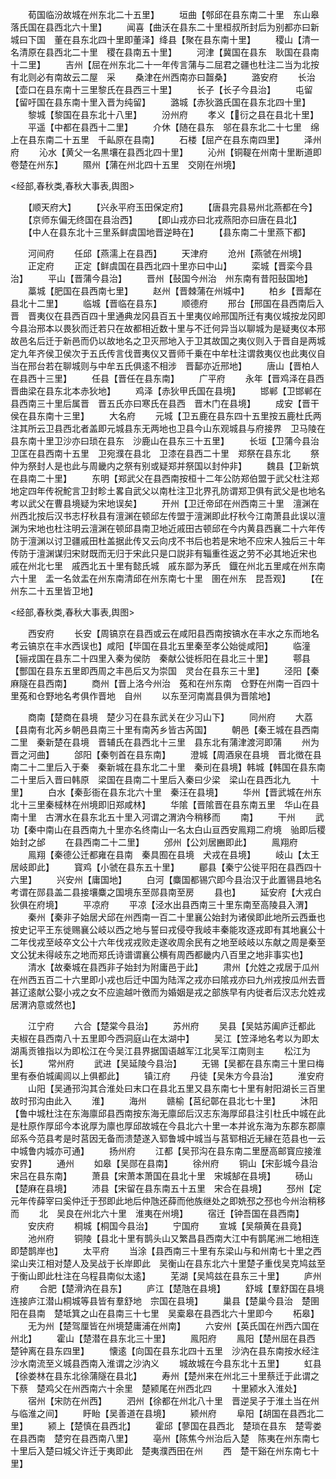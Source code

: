 <!-- { "loadSidebar": true } -->
　　荀国临汾故城在州东北二十五里】
　　垣曲【郀邱在县东南二十里　东山皋落氏国在县西北六十里】
　　闻喜【曲沃在县东二十里桓叔所封后为别都亦曰新城曰下国　董在县东北四十里即董泽】绛县【聚在县东南十里】
　　稷山【清一名清原在县西北二十里　稷在县南五十里】
　　河津【冀国在县东　耿国在县南十二里】
　　吉州【屈在州东北二十一年传言蒲与二屈君之疆也杜注二当为北按有北则必有南故云二屋　采
　　桑津在州西南亦曰齧桑】
　　潞安府
　　长治【壶口在县东南十三里黎氏在县西三十里】
　　长子【长子今县治】
　　屯留【留吁国在县东南十里入晋为纯留】
　　潞城【赤狄潞氏国在县东北四十里】
　　黎城【黎国在县东北十八里】
　　汾州府
　　孝义【衍之县在县北十里】
　　平遥【中都在县西十二里】
　　介休【随在县东　邬在县东北二十七里　绵上在县东南二十五里　千畆原在县南】
　　石楼【屈产在县东南四里】
　　泽州府
　　沁水【黄父一名黒壤在县西北四十里】
　　沁州【铜鞮在州南十里断道即卷楚在州东】
　　隰州【蒲在州北四十五里　交刚在州境】

<经部,春秋类,春秋大事表,舆图>

　　【顺天府大】
　　【兴永平府玉田保定府】
　　【唐县完县易州北燕都在今】
　　【京师东偏无终国在县治西】
　　【即山戎亦曰北戎燕阳亦曰唐在县北】
　　【中人在县东北十三里系鲜虞国地晋逆畤在】
　　【县东南二十里燕下都】

　　河间府
　　任邱【燕濡上在县西】
　　天津府
　　沧州【燕虢在州境】
　　正定府
　　正定【鲜虞国在县西北四十里亦曰中山】
　　栾城【晋栾今县治】
　　平山【晋蒲今县治】
　　晋州【鼔国今州治　州东南有昔阳鼔国地】
　　藁城【肥国在县西南七里】
　　赵州【晋棘蒲在州城中】
　　柏乡【晋鄅在县北十二里】
　　临城【晋临在县东】
　　顺德府
　　邢台【邢国在县西南后入晋　晋夷仪在县西百四十里通典龙冈县百五十里夷仪岭邢国所迁有夷仪城按龙冈即今县治邢本以畏狄而迁若只在故都相近数十里与不迁何异当以聊城为是疑夷仪本邢故邑名后迁于新邑而仍以故地名之卫灭邢地入于卫其故国之夷仪则入于晋自是两城定九年齐侯卫侯次于五氏传言伐晋夷仪又晋师千乗在中牟杜注谓救夷仪也此夷仪自当在邢台若在聊城则与中牟五氏俱逺不相涉　晋鄐亦近邢地】
　　唐山【晋柏人在县西十三里】
　　任县【晋任在县东南】
　　广平府
　　永年【晋鸡泽在县西　晋曲梁在县东北本赤狄地】
　　鸡泽【赤狄甲氏国在县境】
　　邯郸【卫邯郸在县西南三十里后属晋　晋五氏亦曰寒氏在县西　晋木门在县境】
　　成安【晋干侯在县东南十三里】
　　大名府
　　元城【卫五鹿在县东四十五里按五鹿杜氏两注其所云卫县西北者盖即元城县东无两地也卫县今山东观城县与府接界　卫马陵在县东南十里卫沙亦曰琐在县东　沙鹿山在县东三十五里】
　　长垣【卫蒲今县治　卫匡在县西南十五里　卫宛濮在县北　卫漆在县西二十里　郑祭在县东北
　　祭仲为祭封人是也此与周畿内之祭有别或疑郑并祭国以封仲非】
　　魏县【卫新筑在县南二十里】
　　东明【郑武父在县西南按桓十二年公防郑伯盟于武父杜注郑地定四年传祝鮀言卫封畛土畧自武父以南杜注卫北界孔防谓郑卫俱有武父是也地名考以武父在曹县境疑为宋地误矣】
　　开州【卫迁帝邱在州西南三十里　澶渊在州西北按后汉书志杍秋县有澶渊在顿邱左传盟于澶渊即此杍秋今江南萧县此误以澶渊为宋地也杜注明云澶渊在顿邱县南卫地近戚田古顿邱在今内黄县西襄二十六年传防于澶渊以讨卫疆戚田杜盖据此传又云向戌不书后也若是宋地不应宋人独后三十年传防于澶渊谋归宋财既而无归于宋此只是口説非有辎重徃返之劳不必其地近宋也　戚在州北七里　戚西北五十里有懿氏城　戚东鄙为茅氏　鐡在州北五里咸在州东南六十里　盂一名敛盂在州东南清邱在州东南七十里　圉在州东　昆吾观】
　　【在州东二十五里皆卫地】

<经部,春秋类,春秋大事表,舆图>

　　西安府
　　长安【周镐京在县西或云在咸阳县西南按镐水在丰水之东而地名考云镐京在丰水西误也】咸阳【毕国在县北五里秦至孝公始徙咸阳】
　　临潼【骊戎国在县东二十四里入秦为侯防　秦献公徙栎阳在县北三十里】
　　鄠县【酆国在县东五里即西周之丰邑后又为崇国　灵台在县东三十里】
　　泾阳【秦麻隧在县西南】
　　商州【晋上洛今州治　菟和在州东南　仓野在州南一百四十里菟和仓野地名考俱作晋地　自州
　　以东至河南嵩县俱为晋隂地】

　　商南【楚商在县境　楚少习在县东武关在少习山下】
　　同州府
　　大荔【县南有北芮乡朝邑县南三十里有南芮乡皆古芮国】
　　朝邑【秦王城在县西南二里　秦新楚在县境　晋辅氏在县西北十三里　县东北有蒲津渡河即蒲
　　州为晋之河曲】
　　郃阳【秦刳首在县东南】
　　澄城【周酒泉在县境　晋北徴在县南二十二里后入于秦　秦新城在县东北二十里　秦刓在县境】韩城【韩国在县东南二十里后入晋曰韩原　梁国在县南二十里后入秦曰少梁　梁山在县西北九
　　十里】
　　白水【秦彭衙在县东北六十里　秦汪在县境】
　　华州【晋武城在州东北十三里秦棫林在州境即旧郑咸林】
　　华隂【晋隂晋在县东南五里　华山在县南十里　古渭水在县东北五十里入河谓之渭汭今稍移而
　　南】
　　干州
　　武功【秦中南山在县西南九十里亦名终南山一名太白山亘西安鳯翔二府境　骀即后稷始封之邰
　　在县西南二十二里】
　　邠州【公刘居豳即此】
　　鳯翔府
　　鳯翔【秦德公迁都雍在县南　秦具囿在县境　犬戎在县境】
　　岐山【太王居岐即此】
　　寳鸡【小虢在县东五十里】
　　郿县【秦宁公徙平阳在县西四十六里】
　　兴安州【庸国地】
　　白河【麋国都锡穴即今县治汉于此置锡县地名考谓在郧县盖二县接壤麋之国境东至郧县南至房
　　县也】
　　延安府【大戎白狄俱在府境】
　　平凉府
　　平凉【泾水出县西南三十里东南至高陵县入渭】
　　秦州【秦非子始居犬邱在州西南一百二十里襄公始封为诸侯即此地所云西垂也按史记平王东徙赐襄公岐以西之地与誓曰戎侵夺我岐丰秦能攻逐戎即有其地襄公十二年伐戎至岐卒文公十六年伐戎戎败走遂收周余民有之地至岐岐以东献之周是秦至文公犹未得岐东之地而郑氏诗谱谓襄公横有周西都畿内八百里之地非事实也】
　　清水【故秦城在县西非子始封为附庸邑于此】
　　肃州【允姓之戎居于瓜州在州西五百二十六里即小戎也后迁中国为陆浑之戎亦曰隂戎亦曰九州戎按瓜州去晋甚辽逺献公娶小戎之女不应逾越叶徼而为婚姻是戎之部族早有内徙者后汉志允姓戎居渭汭意或然也】


　　江宁府
　　六合【楚棠今县治】
　　苏州府
　　吴县【吴姑苏阖庐迁都此　夫椒在县西南八十五里即今西洞庭山在太湖中】
　　吴江【笠泽地名考以为即太湖禹贡锥指以为即松江在今吴江县界据国语越军江北吴军江南则主
　　松江为长】
　　常州府
　　武进【吴延陵今县治】
　　无锡【吴都在县东南三十里曰梅里有泰伯城阖闾以上俱都此】
　　镇江府
　　丹徒【吴朱方今县治】
　　淮安府
　　山阳【吴通邘沟其合淮处曰末口在县北五里又县东南七十里有射阳湖长三百里故时邘沟由此入
　　淮】
　　海州
　　赣榆【莒纪鄣在县北七十里】
　　沐阳【鲁中城杜注在东海廪邱县西南按东海无廪邱后汉志东海厚邱县注引杜氏中城在此是杜原作厚邱今本讹厚为廪也厚邱故城在今县北六十里一本并讹东海为东郡东郡廪邱系今范县考是时莒因无备而溃楚遂入郓鲁城中城当与莒郓相近无縁在范县也一云中城鲁内城亦可通】
　　扬州府
　　江都【吴邘沟在县东南二里歴高邮寳应接淮安界】
　　通州
　　如皋【吴郧在县南】
　　徐州府
　　铜山【宋彭城今县治宋吕在县东南】
　　萧县【宋萧本萧国在县北十里　宋城郜在县境】
　　砀山【楚麻在县境】
　　沛县【宋留在县东南五十五里　宋合在县境】
　　邳州【定元年传薛宰曰奚仲迁于邳即此地后仲虺还薛而他族继处之即姺邳之邳也今州治稍移而
　　北　吴良在州北六十里　淮夷在州境】
　　宿迁【钟吾国在县西南】
　　安庆府
　　桐城【桐国今县治】
　　宁国府
　　宣城【吴頯黄在县竟】
　　池州府
　　铜陵【县北十里有鹊头山又繁昌县西南大江中有鹊尾洲二地相连即楚鹊岸也】
　　太平府
　　当涂【县西南三十里有东梁山与和州南七十里之西梁山夹江相对楚人及吴战于长岸即此　吴衡山在县东北六十里楚子重伐吴克鸠兹至于衡山即此杜注在乌程县南似太逺】
　　芜湖【吴鸠兹在县东三十里】
　　庐州府
　　合肥【楚滑汭在县东】
　　庐江【楚虺在县境】
　　舒城【羣舒国在县境连接庐江潜山桐城等县皆有羣舒地　宗国在县境】
　　巢县【楚巢今县治　楚圉阳在县南　楚坻箕之山在县南三十七里　吴槖皋在县西北六十里即今
　　柘皋】
　　无为州【楚驾厘皆在州境楚庸浦在州南】
　　六安州【英氏国在州西六国在州北】
　　霍山【楚潜在县东北三十里】
　　鳯阳府
　　鳯阳【楚州屈在县西　楚钟离在县东四里】
　　懐逺【向国在县东北四十五里　沙汭在县东南按水经注沙水南流至义城县西南入淮谓之沙汭义
　　城故城在今县东北十五里】
　　虹县【徐娄林在县东北徐蒲隧在县北】
　　寿州【楚州来在州北三十里蔡迁于此谓之下蔡　楚鸡父在州西南六十余里　楚颍尾在州西北四
　　十里颍水入淮处】
　　宿州【宋防在州西】
　　泗州【徐都在州北八十里　晋逆吴子于淮土当在州与临淮之间】
　　盱眙【吴善道在县境】
　　颍州府
　　阜阳【胡国在县西北二里】
　　颍上【楚慎在县西北】
　　霍邱【蓼国在县西北　楚琐在县东　楚雩娄在县西南　楚穷在县西南八里】
　　亳州【陈焦今州治后入楚　陈夷在州东南七十里后入楚曰城父许迁于夷即此　楚夷濮西田在州
　　西　楚干谿在州东南七十里】
